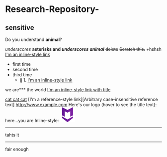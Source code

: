 # Research-Repository-
## sensitive
Do you understand **animal**? 

_underscores_
**asterisks and _underscores_**
**_animal_**
~~delete~~
~~Scratch this.~~
+hshsh
[I'm an inline-style link](https://www.google.com)
 - first time
 - second time
 - third time
   - jj
     1. 
[I'm an inline-style link](https://www.google.com)

we are*** the world
[I'm an inline-style link with title](https://www.google.com "Google's Homepage")



[cat cat cat](http://www.google.com)
[I'm a reference-style link][Arbitrary case-insensitive reference text]
<http://www.example.com>
Here's our logo (hover to see the title text):
here...you are
Inline-style: 
![alt text](https://github.com/adam-p/markdown-here/raw/master/src/common/images/icon48.png "Logo Title Text 1")
***

tahts it

___

fair enough
